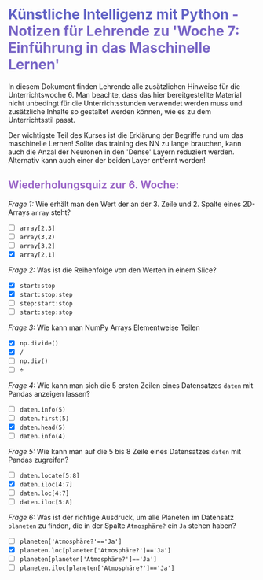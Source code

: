 # **<span style="color: #6162C5;">Künstliche Intelligenz mit Python</span>  <span style="color: #7865C6;"> - Notizen für Lehrende zu 'Woche 7: Einführung in das Maschinelle Lernen'</span>** 

In diesem Dokument finden Lehrende alle zusätzlichen Hinweise für die Unterrichtswoche 6. Man beachte, dass das hier bereitgestellte Material nicht unbedingt für die Unterrichtsstunden verwendet werden muss und zusätzliche Inhalte so gestaltet werden können, wie es zu dem Unterrichtsstil passt. 

Der wichtigste Teil des Kurses ist die Erklärung der Begriffe rund um das maschinelle Lernen! Sollte das training des NN zu lange brauchen, kann auch die Anzal der Neuronen in den 'Dense' Layern reduziert werden. Alternativ kann auch einer der beiden Layer entfernt werden!

## <span style="color: #9C68C8;">Wiederholungsquiz zur 6. Woche:</span>
*Frage 1:* Wie erhält man den Wert der an der 3. Zeile und 2. Spalte eines 2D-Arrays `array` steht?
- [ ] `array[2,3]`
- [ ] `array(3,2)`
- [ ] `array[3,2]`
- [x] `array[2,1]`

*Frage 2:* Was ist die Reihenfolge von den Werten in einem Slice?
- [x] `start:stop`
- [x] `start:stop:step`
- [ ] `step:start:stop`
- [ ] `start:step:stop`

*Frage 3:* Wie kann man NumPy Arrays Elementweise Teilen
- [x] `np.divide()`
- [x] `/`
- [ ] `np.div()`
- [ ] `÷`

*Frage 4:* Wie kann man sich die 5 ersten Zeilen eines Datensatzes `daten` mit Pandas anzeigen lassen?
- [ ] `daten.info(5)`
- [ ] `daten.first(5)`
- [x] `daten.head(5)`
- [ ] `daten.info(4)`

*Frage 5:* Wie kann man auf die 5 bis 8 Zeile eines Datensatzes `daten` mit Pandas zugreifen?
- [ ] `daten.locate[5:8]`
- [x] `daten.iloc[4:7]`
- [ ] `daten.loc[4:7]`
- [ ] `daten.iloc[5:8]`

*Frage 6:* Was ist der richtige Ausdruck, um alle Planeten im Datensatz `planeten` zu finden, die in der Spalte `Atmosphäre?` ein `Ja` stehen haben?
- [ ] `planeten['Atmosphäre?'=='Ja']`
- [x] `planeten.loc[planeten['Atmosphäre?']=='Ja']`
- [ ] `planeten[planeten['Atmosphäre?']=='Ja']`
- [ ] `planeten.iloc[planeten['Atmosphäre?']=='Ja']`
